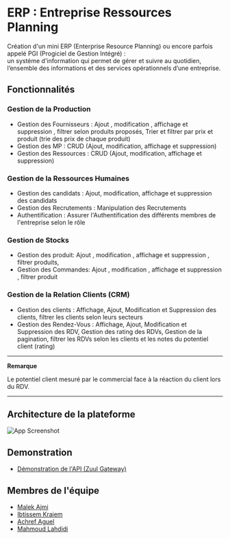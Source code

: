 
# ERP : Entreprise Ressources Planning

Création d'un mini ERP (Enterprise Resource Planning) ou encore parfois appelé PGI (Progiciel de Gestion Intégré) :  
un systéme d'information qui permet de gérer et suivre au quotidien, l’ensemble des informations et des services opérationnels d’une entreprise.


## Fonctionnalités

### Gestion de la Production 
- Gestion des Fournisseurs : Ajout , modification , affichage et suppression , filtrer selon produits proposés, Trier et filtrer par prix et produit (trie des prix de chaque produit)
- Gestion des MP : CRUD (Ajout, modification, affichage et suppression)
- Gestion des Ressources : CRUD (Ajout, modification, affichage et suppression)

### Gestion de la Ressources Humaines
- Gestion des candidats : Ajout, modification, affichage et suppression des candidats
- Gestion des Recrutements : Manipulation des Recrutements 
- Authentification : Assurer l'Authentification des différents membres de l'entreprise selon le rôle

### Gestion de Stocks
- Gestion des produit: Ajout , modification , affichage et suppression , filtrer produits,
- Gestion des Commandes: Ajout , modification , affichage et suppression , filtrer produit

### Gestion de la Relation Clients (CRM)
- Gestion des clients : Affichage, Ajout, Modification et Suppression des clients, filtrer les clients selon leurs secteurs
- Gestion des Rendez-Vous : Affichage, Ajout, Modification et Suppression des RDV, Gestion des rating des RDVs, Gestion de la pagination, filtrer les RDVs selon les clients et les notes du potentiel client (rating)
---
**Remarque**

Le potentiel client mesuré par le commercial face à la réaction du client lors du RDV.

---





## Architecture de la plateforme

![App Screenshot](https://ucarecdn.com/5081c764-f5ac-4cb7-bd08-6f902d850071/)


## Demonstration

- [Démonstration de l'API (Zuul Gateway)](https://zuul-gateway-erp.herokuapp.com/routes)


## Membres de l'équipe

- [Malek Ajmi](https://www.github.com/ajmimalek)
- [Ibtissem Kraiem](https://www.github.com/ibtissemkr)
- [Achref Aguel](https://www.github.com/achref-hub)
- [Mahmoud Lahdidi](https://www.github.com/Mahmoudhadidi)


